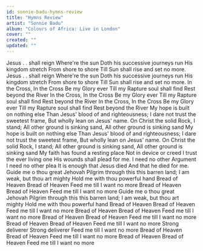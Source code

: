 ```yaml
---
id: sonnie-badu-hymns-review
title: "Hymns Review"
artist: "Sonnie Badu"
album: "Colours of Africa: Live in London"
cover: ""
created: ""
updated: ""
---
```


Jesus . . shall reign
Where're the sun
Doth his successive journeys run
His kingdom stretch
From shore to shore
Till Sun shall rise and set no more.
Jesus . . shall reign
Where're the sun
Doth his successive journeys run
His kingdom stretch
From shore to shore
Till Sun shall rise and set no more.
In the Cross, In the Cross
Be my Glory ever
Till my Rapture soul shall find
Rest beyond the River
In the Cross, In the Cross
Be my Glory ever
Till my Rapture soul shall find
Rest beyond the River
In the Cross, In the Cross
Be my Glory ever
Till my Rapture soul shall find
Rest beyond the River
My hope is built on nothing else
Than Jesus' blood of and righteousness;
I dare not trust the sweetest frame,
But wholly lean on Jesus' name.
On Christ the solid Rock, I stand;
All other ground is sinking sand,
All other ground is sinking sand
 My hope is built on nothing else
Than Jesus' blood of and righteousness;
I dare not trust the sweetest frame,
But wholly lean on Jesus' name.
On Christ the solid Rock, I stand;
All other ground is sinking sand,
All other ground is sinking sand
My faith has found a resting place
Not in device or creed
I trust the ever living one
His wounds shall plead for me.
       I need no other Argument
       I need no other plea
       It is enough that Jesus died
       And that he died for me.
Guide me o thou  great Jehovah
Pilgrim through this this barren land;
I am weak, but thou art mighty
Hold me with thou powerful hand
        Bread of Heaven
        Bread of Heaven
        Feed me till I want no more
        Bread of Heaven
        Bread of Heaven
        Feed me till I want no more
Guide me o thou  great Jehovah
Pilgrim through this this barren land;
I am weak, but thou art mighty
Hold me with thou powerful hand
        Bread of Heaven
        Bread of Heaven
        Feed me till I want no more
        Bread of Heaven
        Bread of Heaven
        Feed me till I want no more
        Bread of Heaven
        Bread of Heaven
        Feed me till I want no more
        Bread of Heaven
        Bread of Heaven
        Feed me till I want no more
        Strong deliverer
        Strong deliverer
        Feed me till I want no more
        Bread of Heaven
        Bread of Heaven
        Feed me till I want no more
        Bread of Heaven
        Bread of Heaven
        Feed me till I want no more